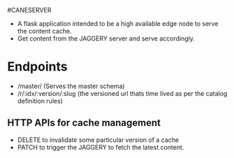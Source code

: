 #CANESERVER

- A flask application intended to be a high available edge node to serve the content cache.
- Get content from the JAGGERY server and serve accordingly.


# Endpoints
- /master/ (Serves the master schema)
- /r/:idx/:version/:slug (the versioned url thats time lived as per the catalog definition rules)

## HTTP APIs for cache management
- DELETE to invalidate some particular version of a cache
- PATCH to trigger the JAGGERY to fetch the latest content.

  
